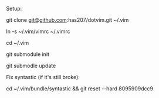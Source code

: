 Setup:

git clone git@github.com:has207/dotvim.git ~/.vim

ln -s ~/.vim/vimrc ~/.vimrc

cd ~/.vim

git submodule init

git submodle update

Fix syntastic (if it's still broke):

cd ~/.vim/bundle/syntastic && git reset --hard 8095909dcc9
